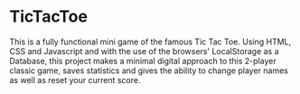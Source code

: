 # TicTacToe
This is a fully functional mini game of the famous Tic Tac Toe. Using HTML, CSS and Javascript and with the use of the browsers' LocalStorage as a Database, this project makes a minimal digital approach to this 2-player classic game, saves statistics and gives the ability to change player names as well as reset your current score.
